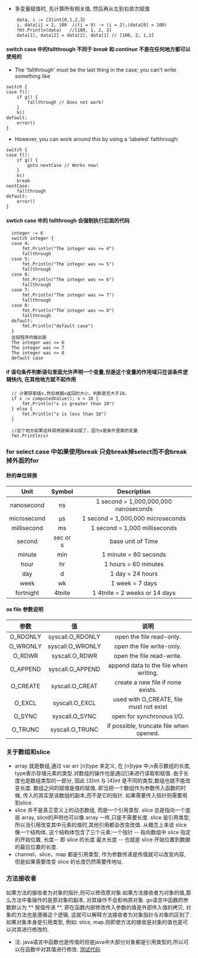 
* 多变量赋值时, 先计算所有相关值, 然后再从左到右依次赋值 
```
	data, i := [3]int{0,1,2,3}
	i, data[i] = 2, 100  //(i = 0) -> (i = 2),(data[0] = 100)
	fmt.Println(data)   //[100, 1, 2, 3]
	data[1], data[2] = data[2], data[1] // [100, 2, 1,3]
``` 

#### switch case 中的fallthrough 不同于 *break* 和 *continue* 不是在任何地方都可以使用的 
* The 'fallthrough' must be the last thing in the case; you can't write something like
```
switch {
case f():
    if g() {
        fallthrough // Does not work!
    }
    h()
default:
    error()
}
```
* However, you can work around this by using a 'labeled' fallthrough:
```
switch {
case f():
    if g() {
        goto nextCase // Works now!
    }
    h()
    break
nextCase:
    fallthrough
default:
    error()
}
```
#### swtich case 中的 fallthrough 会强制执行后面的代码
```
  integer := 6
  switch integer {
  case 4:
      fmt.Println("The integer was <= 4")
      fallthrough
  case 5:
      fmt.Println("The integer was <= 5")
      fallthrough
  case 6:
      fmt.Println("The integer was <= 6")
      fallthrough
  case 7:
      fmt.Println("The integer was <= 7")
      fallthrough
  case 8:
      fmt.Println("The integer was <= 8")
      fallthrough
  default:
      fmt.Println("default case")
  }
  这段程序的输出是
  The integer was <= 6
  The integer was <= 7
  The integer was <= 8
  default case
```

#### if 语句条件判断语句里面允许声明一个变量,但是这个变量的作用域只在该条件逻辑快内, 在其他地方就不起作用
```
  // 计算获取值x,然后根据x返回的大小，判断是否大于10。
  if x := computedValue(); x > 10 {
      fmt.Println("x is greater than 10")
  } else {
      fmt.Println("x is less than 10")
  }

  //这个地方如果这样调用就编译出错了，因为x是条件里面的变量
  fmt.Println(x)
```

### for select case 中如果使用break 只会break掉select而不会break掉外面的for

#### 秒的单位转换
Unit               | Symbol | Description
:-----------------:|:------:|:-------------------------------------:
nanosecond         |   ns   | 1 second = 1,000,000,000 nanoseconds
microsecond        |   μs   | 1 second = 1,000,000 microseconds
millisecond        |   ms   | 1 second = 1,000 milliseconds
second             |sec or s| base unit of Time
minute             |   min  | 1 minute = 60 seconds
hour               |   hr   | 1 hours = 60 minutes
day                |   d    | 1 day = 24 hours
week               |   wk   | 1 week = 7 days
fortnight          | 4tnite | 1 4tnite = 2 weeks or 14 days

#### os file 参数说明
 参数          |        值        | 说明
 :------------:|:----------------:|:--------------------------------------:
 O_RDONLY      |syscall.O_RDONLY  | open the file read-only.
 O_WRONLY      |syscall.O_WRONLY  | open the file write-only.
 O_RDWR        |syscall.O_RDWR    | open the file read-write.
 O_APPEND      |syscall.O_APPEND  | append data to the file when writing.
 O_CREATE      |syscall.O_CREAT   | create a new file if none exists.
 O_EXCL        |syscall.O_EXCL    | used with O_CREATE, file must not exist
 O_SYNC        |syscall.O_SYNC    | open for synchronous I/O.
 O_TRUNC       |syscall.O_TRUNC   | if possible, truncate file when opened.


### 关于数组和slice
  * array 就是数组,通过 var arr [n]type 来定义, 在 [n]type 中,n表示数组的长度,
type表示存储元素的类型.对数组的操作也是通过[]来进行读取和赋值.
  由于长度也是数组类型的一部分, 因此 [3]int 与 [4]int 是不同的类型,数组也就不能改变长度. 数组之间的赋值是值的赋值,
即当把一个数组作为参数传入函数的时候, 传入的其实是该数组的副本,而不是它的指针. 如果需要传入指针则需要用到slice.
  * slice 并不是真正意义上的动态数组, 而是一个引用类型. slice 总是指向一个底层 array, slice的声明也可以像 array  一样,只是不需要长度.
  slice 是引用类型, 所以当引用改变其中元素的值时,其他引用都会改变改值. 从概念上来说 slice 像一个结构体, 这个结构体包含了三个元素:一个指针 -- 指向数组中 slice 指定的开始位置, 长度-- 即 slice 的长度
最大长度 -- 也就是 slice 开始位置到数据的最后位置的长度.
  * channel，slice，map 都是引用类型, 作为参数传递是传值就可以改变内容, 但是如果需要改变 slice 的长度仍然需要传地址.


### 方法接收者
  如果方法的接收者为对象的指针,则可以修改原对象.如果方法接收者为对象的值,那么方法中备操作的是原对象的副本, 对其操作不会影响原对象.
  go语言中函数的参数默认为 ** 按值传递 **, 即在函数内部修改传入参数的值是外部传入值的拷贝,  对象的方法也是遵循这个逻辑, 这就可以解释方法接收者为对象指针与对象的区别了.
  如果对象本身是引用类型, 例如: slice, map.则即使方法的接收是对象的值也是可以对其进行修改的.
  * 注: java语言中函数也是传值的但是java中大部分对象都是引用类型的,所以可以在函数中对其值进行修改.
  [测试代码](https://github.com/upccup/cuplearn/blob/master/go-study/func.go)
